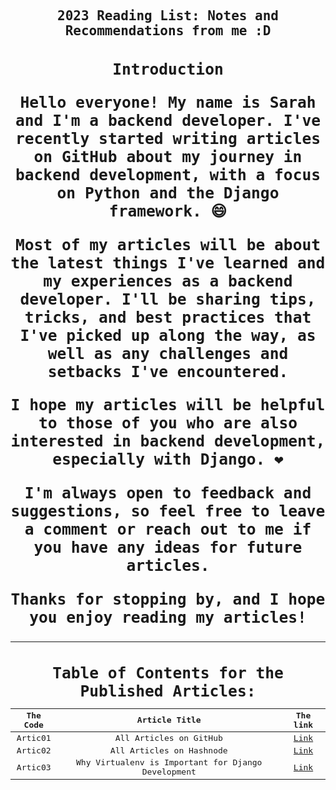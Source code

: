 <h2 align="center" style="font-weight: bold;"><samp>
2023 Reading List: Notes and Recommendations from me :D


<h3 align="center">
Introduction


<p align="center">
Hello everyone! My name is Sarah and I'm a backend developer. I've recently started writing articles on GitHub about my journey in backend development, with a focus on Python and the Django framework. 😄
</p>

<p align="center">
Most of my articles will be about the latest things I've learned and my experiences as a backend developer. I'll be sharing tips, tricks, and best practices that I've picked up along the way, as well as any challenges and setbacks I've encountered.
</p>

<p align="center">
I hope my articles will be helpful to those of you who are also interested in backend development, especially with Django. ❤️
<p>

<p align="center">
I'm always open to feedback and suggestions, so feel free to leave a comment or reach out to me if you have any ideas for future articles.
</p>

<p align="center">
Thanks for stopping by, and I hope you enjoy reading my articles!
</p>

---


<h3 align="center" style="font-weight: bold;">
Table of Contents for the Published Articles:



<div align="center">

| The Code | Article Title | The link |
| :------: | :------------:| :------: |
| Artic01  | All Articles on GitHub | [Link](https://sarahhudaib.github.io/reading-notes/) |
| Artic02  | All Articles on Hashnode |[Link](https://sarahthedeveloper.hashnode.dev/)|
| Artic03  | Why Virtualenv is Important for Django Development | [Link](./Published_Articles/virtualenv.md)| 

</div>

<!-- <html>
  <head>
    <style>
      table {
        margin: 0 auto;
        border: 1px solid !important;
      }
      td {
        border: 1px solid blue !important;
        text-align: center;
      }
      th {
        border: 1px solid blue !important;
        color: orange;
        text-align: center;
      }
    </style>
  </head>
  <body>
    <table>
      <tr>
        <th>The Code</th>
        <th>Article Title</th>
        <th>The Link</th>
      </tr>
      <tr>
        <td>Artic01</td>
        <td>All Articles on GitHub</td>
        <td><a href="https://sarahhudaib.github.io/reading-notes/">Link</a></td>
      </tr>
      <tr>
        <td>Artic02</td>
        <td>All Articles on Hashnode</td>
        <td><a href="https://sarahthedeveloper.hashnode.dev/">Link</a></td>
      </tr>
      <tr>
        <td>Artic03</td>
        <td>Why Virtualenv is Important for Django Development</td>
        <td><a href="./Published_Articles/virtualenv.md">Link</a></td>
      </tr>
    </table>
  </body>
</html> -->